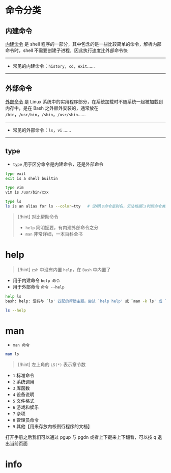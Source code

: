 # 命令分类
## 内建命令
<u>内建命令</u> 是 shell 程序的一部分，其中包含的是一些比较简单的命令，解析内部命令时，shell 不需要创建子进程，因此执行速度比外部命令快

---

- 常见的内建命令：`history`，`cd`，`exit`……

---

## 外部命令
<u>外部命令</u> 是 Linux 系统中的实用程序部分，在系统加载时不随系统一起被加载到内存中，是在 Bash 之外额外安装的，通常放在 `/bin`，`/usr/bin`，`/sbin`，`/usr/sbin`……

---

- 常见的外部命令：`ls`，`vi` ……

---
## type
- `type` 用于区分命令是内建命令，还是外部命令

```bash
type exit
exit is a shell builtin

type vim
vim is /usr/bin/xxx

type ls
ls is an alias for ls --color=tty   # 说明ls命令是别名，无法根据ls判断命令类型
```

>[!hint] 对比帮助命令
>- `help` 简明扼要，有内建外部命令之分
>- `man` 非常详细，一本百科全书

# help
>[!hint] `zsh` 中没有内置 `help`，在 `Bash` 中内置了

- 用于内建命令 `help 命令`
- 用于外部命令 `命令 --help`

```bash
help ls
bash: help: 没有与 `ls' 匹配的帮助主题。尝试 `help help' 或 `man -k ls' 或 `info ls'

ls --help
```

# man
- `man 命令`

```bash
man ls
```

>[!hint] 左上角的 `LS(*)` 表示章节数

- `1` 标准命令
- `2` 系统调用
- `3` 库函数
- `4` 设备说明
- `5` 文件格式
- `6` 游戏和娱乐
- `7` 杂项
- `8` 管理员命令
- `9` 其他【用来存放内核例行程序的文档】

打开手册之后我们可以通过 pgup 与 pgdn 或者上下键来上下翻看，可以按 q 退出当前页面

# info











